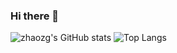 ### Hi there 👋

![zhaozg's GitHub stats](https://github-readme-stats.vercel.app/api?username=zhaozg)
![Top Langs](https://github-readme-stats.vercel.app/api/top-langs/?username=zhaozg&show_icons=true)

<!--
**zhaozg/zhaozg** is a ✨ _special_ ✨ repository because its `README.md` (this file) appears on your GitHub profile.

Here are some ideas to get you started:

- 🔭 I’m currently working on ...
- 🌱 I’m currently learning ...
- 👯 I’m looking to collaborate on ...
- 🤔 I’m looking for help with ...
- 💬 Ask me about ...
- 📫 How to reach me: ...
- 😄 Pronouns: ...
- ⚡ Fun fact: ...
-->

